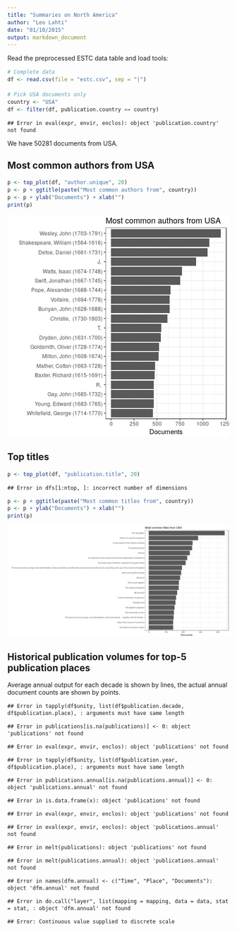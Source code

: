 ```yaml
---
title: "Summaries on North America"
author: "Leo Lahti"
date: "01/10/2015"
output: markdown_document
---
```


Read the preprocessed ESTC data table and load tools:





```r
# Complete data
df <- read.csv(file = "estc.csv", sep = "|")

# Pick USA documents only
country <- "USA"
df <- filter(df, publication.country == country)
```

```
## Error in eval(expr, envir, enclos): object 'publication.country' not found
```

We have 50281 documents from USA.


## Most common authors from USA


```r
p <- top_plot(df, "author.unique", 20)
p <- p + ggtitle(paste("Most common authors from", country))
p <- p + ylab("Documents") + xlab("")
print(p)
```

![plot of chunk NAtopauth](figure/NAtopauth-1.png) 


## Top titles 


```r
p <- top_plot(df, "publication.title", 20)
```

```
## Error in dfs[1:ntop, ]: incorrect number of dimensions
```

```r
p <- p + ggtitle(paste("Most common titles from", country))
p <- p + ylab("Documents") + xlab("")
print(p)
```

![plot of chunk NAtoptitles](figure/NAtoptitles-1.png) 



## Historical publication volumes for top-5 publication places

Average annual output for each decade is shown by lines, the actual annual document counts are shown by points. 


```
## Error in tapply(df$unity, list(df$publication.decade, df$publication.place), : arguments must have same length
```

```
## Error in publications[is.na(publications)] <- 0: object 'publications' not found
```

```
## Error in eval(expr, envir, enclos): object 'publications' not found
```

```
## Error in tapply(df$unity, list(df$publication.year, df$publication.place), : arguments must have same length
```

```
## Error in publications.annual[is.na(publications.annual)] <- 0: object 'publications.annual' not found
```

```
## Error in is.data.frame(x): object 'publications' not found
```

```
## Error in eval(expr, envir, enclos): object 'publications' not found
```

```
## Error in eval(expr, envir, enclos): object 'publications.annual' not found
```

```
## Error in melt(publications): object 'publications' not found
```

```
## Error in melt(publications.annual): object 'publications.annual' not found
```

```
## Error in names(dfm.annual) <- c("Time", "Place", "Documents"): object 'dfm.annual' not found
```

```
## Error in do.call("layer", list(mapping = mapping, data = data, stat = stat, : object 'dfm.annual' not found
```

```
## Error: Continuous value supplied to discrete scale
```









